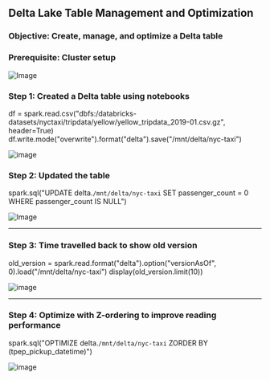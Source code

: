 ## Delta Lake Table Management and Optimization
### Objective: Create, manage, and optimize a Delta table

### Prerequisite: Cluster setup

![Image](https://github.com/user-attachments/assets/6c06ed37-266e-497a-a4d7-c34d6093f1dd)




### Step 1: Created a Delta table using notebooks
df = spark.read.csv("dbfs:/databricks-datasets/nyctaxi/tripdata/yellow/yellow_tripdata_2019-01.csv.gz", header=True)
df.write.mode("overwrite").format("delta").save("/mnt/delta/nyc-taxi")


![image](https://github.com/user-attachments/assets/cc672d2a-7f5d-428f-90c0-68e78e8d74b3)




### Step 2: Updated the table
spark.sql("UPDATE delta.`/mnt/delta/nyc-taxi` SET passenger_count = 0 WHERE passenger_count IS NULL")

![Image](https://github.com/user-attachments/assets/0bc74283-2d81-41a0-b8ff-6ac7867a2f07)

---

### Step 3: Time travelled back to show old version 
old_version = spark.read.format("delta").option("versionAsOf", 0).load("/mnt/delta/nyc-taxi")
display(old_version.limit(10))

![image](https://github.com/user-attachments/assets/fd3334fc-a0aa-4702-933e-f8f1209f393b)


---

### Step 4: Optimize with Z-ordering to improve reading performance 
spark.sql("OPTIMIZE delta.`/mnt/delta/nyc-taxi` ZORDER BY (tpep_pickup_datetime)")

![image](https://github.com/user-attachments/assets/60fb9f96-9b51-448b-b541-9fc7e2e53ecf)
